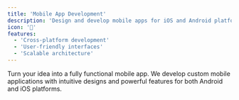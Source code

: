 ```yaml
---
title: 'Mobile App Development'
description: 'Design and develop mobile apps for iOS and Android platforms.'
icon: '📱'
features:
  - 'Cross-platform development'
  - 'User-friendly interfaces'
  - 'Scalable architecture'
---
```


Turn your idea into a fully functional mobile app. We develop custom mobile applications with intuitive designs and powerful features for both Android and iOS platforms.
